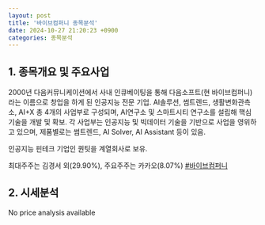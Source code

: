 ```yaml
---
layout: post
title: '바이브컴퍼니 종목분석'
date: 2024-10-27 21:20:23 +0900
categories: 종목분석
---
```


## 1. 종목개요 및 주요사업

2000년 다음커뮤니케이션에서 사내 인큐베이팅을 통해 다음소프트(현 바이브컴퍼니)라는 이름으로 창업을 하게 된 인공지능 전문 기업. AI솔루션, 썸트렌드, 생활변화관측소, AI+X 총 4개의 사업부로 구성되며, AI연구소 및 스마트시티 연구소를 설립해 핵심 기술을 개발 및 확보. 각 사업부는 인공지능 및 빅데이터 기술을 기반으로 사업을 영위하고 있으며, 제품별로는 썸트렌드, AI Solver, AI Assistant 등이 있음.

인공지능 핀테크 기업인 퀀팃을 계열회사로 보유.

최대주주는 김경서 외(29.90%), 주요주주는 카카오(8.07%)
[#바이브컴퍼니](#)

## 2. 시세분석

No price analysis available
